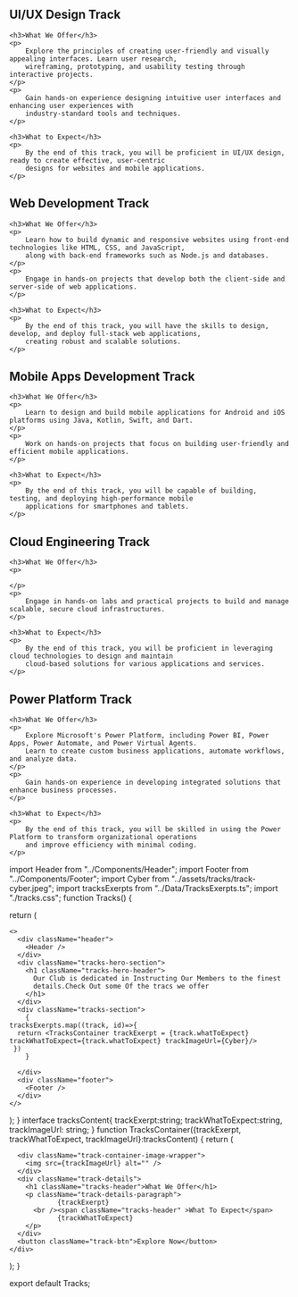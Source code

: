 <section class="ui-ux-track">
    <h2>UI/UX Design Track</h2>
    
    <h3>What We Offer</h3>
    <p>
        Explore the principles of creating user-friendly and visually appealing interfaces. Learn user research, 
        wireframing, prototyping, and usability testing through interactive projects.
    </p>
    <p>
        Gain hands-on experience designing intuitive user interfaces and enhancing user experiences with 
        industry-standard tools and techniques.
    </p>

    <h3>What to Expect</h3>
    <p>
        By the end of this track, you will be proficient in UI/UX design, ready to create effective, user-centric
        designs for websites and mobile applications.
    </p>

</section>

<section class="web-development-track">
    <h2>Web Development Track</h2>
    
    <h3>What We Offer</h3>
    <p>
        Learn how to build dynamic and responsive websites using front-end technologies like HTML, CSS, and JavaScript, 
        along with back-end frameworks such as Node.js and databases.
    </p>
    <p>
        Engage in hands-on projects that develop both the client-side and server-side of web applications.
    </p>

    <h3>What to Expect</h3>
    <p>
        By the end of this track, you will have the skills to design, develop, and deploy full-stack web applications,
        creating robust and scalable solutions.
    </p>

</section>

<section class="mobile-development-track">
    <h2>Mobile Apps Development Track</h2>
    
    <h3>What We Offer</h3>
    <p>
        Learn to design and build mobile applications for Android and iOS platforms using Java, Kotlin, Swift, and Dart.
    </p>
    <p>
        Work on hands-on projects that focus on building user-friendly and efficient mobile applications.
    </p>

    <h3>What to Expect</h3>
    <p>
        By the end of this track, you will be capable of building, testing, and deploying high-performance mobile
        applications for smartphones and tablets.
    </p>

</section>

<section class="cloud-engineering-track">
    <h2>Cloud Engineering Track</h2>
    
    <h3>What We Offer</h3>
    <p>
      
    </p>
    <p>
        Engage in hands-on labs and practical projects to build and manage scalable, secure cloud infrastructures.
    </p>

    <h3>What to Expect</h3>
    <p>
        By the end of this track, you will be proficient in leveraging cloud technologies to design and maintain
        cloud-based solutions for various applications and services.
    </p>

</section>

<section class="power-platform-track">
    <h2>Power Platform Track</h2>
    
    <h3>What We Offer</h3>
    <p>
        Explore Microsoft's Power Platform, including Power BI, Power Apps, Power Automate, and Power Virtual Agents. 
        Learn to create custom business applications, automate workflows, and analyze data.
    </p>
    <p>
        Gain hands-on experience in developing integrated solutions that enhance business processes.
    </p>

    <h3>What to Expect</h3>
    <p>
        By the end of this track, you will be skilled in using the Power Platform to transform organizational operations
        and improve efficiency with minimal coding.
    </p>

</section>
import Header from "../Components/Header";
import Footer from "../Components/Footer";
import Cyber from "../assets/tracks/track-cyber.jpeg";
import tracksExerpts from "../Data/TracksExerpts.ts";
import "./tracks.css";
function Tracks() {

return (

    <>
      <div className="header">
        <Header />
      </div>
      <div className="tracks-hero-section">
        <h1 className="tracks-hero-header">
          Our Club is dedicated in Instructing Our Members to the finest
          details.Check Out some Of the tracs we offer
        </h1>
      </div>
      <div className="tracks-section">
        {
    tracksExerpts.map((track, id)=>{
      return <TracksContainer trackExerpt = {track.whatToExpect} trackWhatToExpect={track.whatToExpect} trackImageUrl={Cyber}/>
     })
        }

      </div>
      <div className="footer">
        <Footer />
      </div>
    </>

);
}
interface tracksContent{
trackExerpt:string;
trackWhatToExpect:string,
trackImageUrl: string;
}
function TracksContainer({trackExerpt, trackWhatToExpect, trackImageUrl}:tracksContent) {
return (

<div className="track-container">

      <div className="track-container-image-wrapper">
        <img src={trackImageUrl} alt="" />
      </div>
      <div className="track-details">
        <h1 className="tracks-header">What We Offer</h1>
        <p className="track-details-paragraph">
                {trackExerpt}
          <br /><span className="tracks-header" >What To Expect</span>
                {trackWhatToExpect}
        </p>
      </div>
      <button className="track-btn">Explore Now</button>
    </div>

);
}

export default Tracks;
